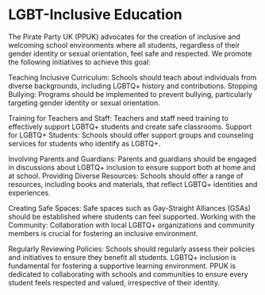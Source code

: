 LGBT-Inclusive Education
=====================================

The Pirate Party UK (PPUK) advocates for the creation of inclusive and welcoming school environments where all students, regardless of their gender identity or sexual orientation, feel safe and respected. We promote the following initiatives to achieve this goal:

Teaching Inclusive Curriculum: Schools should teach about individuals from diverse backgrounds, including LGBTQ+ history and contributions.
Stopping Bullying: Programs should be implemented to prevent bullying, particularly targeting gender identity or sexual orientation.

Training for Teachers and Staff: Teachers and staff need training to effectively support LGBTQ+ students and create safe classrooms.
Support for LGBTQ+ Students: Schools should offer support groups and counseling services for students who identify as LGBTQ+.

Involving Parents and Guardians: Parents and guardians should be engaged in discussions about LGBTQ+ inclusion to ensure support both at home and at school.
Providing Diverse Resources: Schools should offer a range of resources, including books and materials, that reflect LGBTQ+ identities and experiences.

Creating Safe Spaces: Safe spaces such as Gay-Straight Alliances (GSAs) should be established where students can feel supported.
Working with the Community: Collaboration with local LGBTQ+ organizations and community members is crucial for fostering an inclusive environment.

Regularly Reviewing Policies: Schools should regularly assess their policies and initiatives to ensure they benefit all students.
LGBTQ+ inclusion is fundamental for fostering a supportive learning environment. PPUK is dedicated to collaborating with schools and communities to ensure every student feels respected and valued, irrespective of their identity.